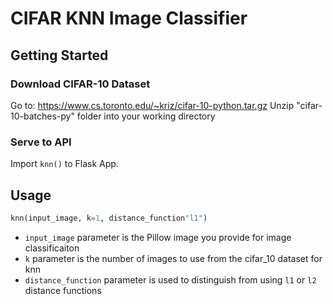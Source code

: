# CIFAR KNN Image Classifier

## Getting Started

### Download CIFAR-10 Dataset

Go to: https://www.cs.toronto.edu/~kriz/cifar-10-python.tar.gz
Unzip "cifar-10-batches-py" folder into your working directory

### Serve to API

Import `knn()` to Flask App.

## Usage

```python
knn(input_image, k=1, distance_function"l1")
```

- `input_image` parameter is the Pillow image you provide for image classificaiton
- `k` parameter is the number of images to use from the cifar_10 dataset for knn
- `distance_function` parameter is used to distinguish from using `l1` or `l2` distance functions
